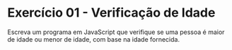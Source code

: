 # Exercício 01 - Verificação de Idade

Escreva um programa em JavaScript que verifique se uma pessoa é maior de idade ou menor de idade, com base na idade fornecida.